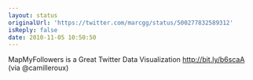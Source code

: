 ```yaml
---
layout: status
originalUrl: 'https://twitter.com/marcgg/status/500277832589312'
isReply: false
date: 2010-11-05 10:50:50
---
```


MapMyFollowers is a Great Twitter Data Visualization http://bit.ly/b6scaA (via @camilleroux)
